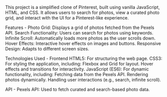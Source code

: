 This project is a simplified clone of Pinterest, built using vanilla JavaScript, HTML, and CSS. It allows users to search for photos, view a curated photo grid, and interact with the UI for a Pinterest-like experience.

Features - 
Photo Grid: Displays a grid of photos fetched from the Pexels API.
Search Functionality: Users can search for photos using keywords.
Infinite Scroll: Automatically loads more photos as the user scrolls down.
Hover Effects: Interactive hover effects on images and buttons.
Responsive Design: Adapts to different screen sizes.

Technologies Used - 
Frontend
HTML5: For structuring the web page.
CSS3: For styling the application, including:
Flexbox and Grid for layout.
Hover effects and transitions for interactivity.
JavaScript (ES6): For dynamic functionality, including:
Fetching data from the Pexels API.
Rendering photos dynamically.
Handling user interactions (e.g., search, infinite scroll).

API - 
Pexels API: Used to fetch curated and search-based photo data.

